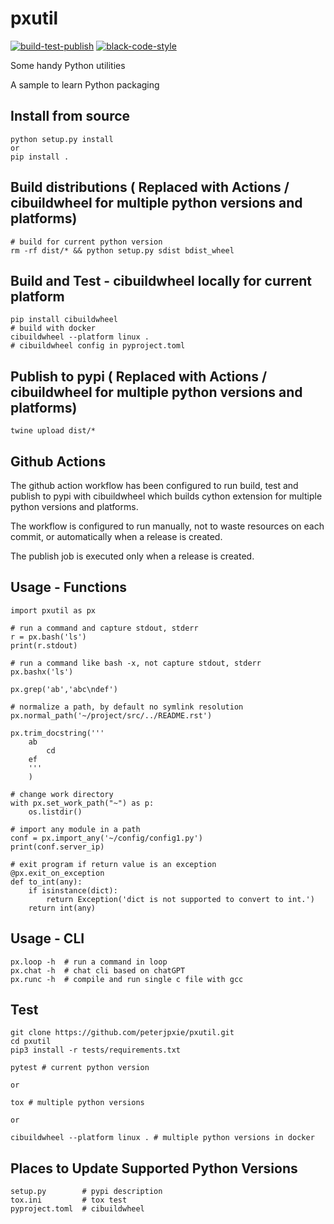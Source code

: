 # pxutil

[![build-test-publish](https://github.com/peterjpxie/pxutil/actions/workflows/build_test_publish.yml/badge.svg)](https://github.com/peterjpxie/pxutil/actions)
[![black-code-style](https://img.shields.io/badge/code%20style-black-000000.svg)](https://github.com/psf/black)

Some handy Python utilities

A sample to learn Python packaging

## Install from source

```
python setup.py install
or 
pip install .
```

## Build distributions ( Replaced with Actions / cibuildwheel for multiple python versions and platforms)

```
# build for current python version
rm -rf dist/* && python setup.py sdist bdist_wheel
```

## Build and Test - cibuildwheel locally for current platform

```
pip install cibuildwheel
# build with docker
cibuildwheel --platform linux . 
# cibuildwheel config in pyproject.toml
```

## Publish to pypi ( Replaced with Actions / cibuildwheel for multiple python versions and platforms)

```
twine upload dist/*
```

## Github Actions

The github action workflow has been configured to run build, test and publish to pypi with cibuildwheel which builds cython extension for multiple python versions and platforms.

The workflow is configured to run manually, not to waste resources on each commit, or automatically when a release is created.

The publish job is executed only when a release is created.

## Usage - Functions
```
import pxutil as px

# run a command and capture stdout, stderr
r = px.bash('ls')
print(r.stdout)

# run a command like bash -x, not capture stdout, stderr
px.bashx('ls')

px.grep('ab','abc\ndef')

# normalize a path, by default no symlink resolution
px.normal_path('~/project/src/../README.rst')

px.trim_docstring('''
    ab
        cd
    ef
    '''
    )

# change work directory
with px.set_work_path("~") as p:
    os.listdir()

# import any module in a path
conf = px.import_any('~/config/config1.py')
print(conf.server_ip)

# exit program if return value is an exception
@px.exit_on_exception
def to_int(any):
    if isinstance(dict):
        return Exception('dict is not supported to convert to int.')
    return int(any)
```

## Usage - CLI
```
px.loop -h  # run a command in loop
px.chat -h  # chat cli based on chatGPT
px.runc -h  # compile and run single c file with gcc
```

## Test
```
git clone https://github.com/peterjpxie/pxutil.git
cd pxutil
pip3 install -r tests/requirements.txt

pytest # current python version

or 

tox # multiple python versions

or

cibuildwheel --platform linux . # multiple python versions in docker
```

## Places to Update Supported Python Versions
```
setup.py        # pypi description
tox.ini         # tox test
pyproject.toml  # cibuildwheel
```
